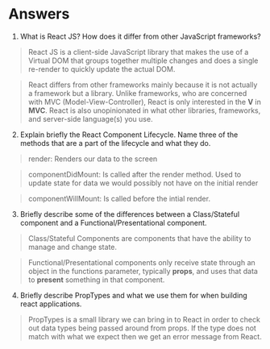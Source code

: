 # Answers

1. What is React JS? How does it differ from other JavaScript frameworks?
> React JS is a client-side JavaScript library that makes the use of a Virtual DOM that groups together multiple changes and does a single re-render to quickly update the actual DOM.

> React differs from other frameworks mainly because it is not actually a framework but a library. Unlike frameworks, who are concerned with MVC (Model-View-Controller), React is only interested in the **V** in **MVC**. React is also unopinionated in what other libraries, frameworks, and server-side language(s) you use.


2. Explain briefly the React Component Lifecycle. Name three of the methods that are a part of the lifecycle and what they do.
> render: Renders our data to the screen

> componentDidMount: Is called after the render method. Used to update state for data we would possibly not have on the initial render

> componentWillMount: Is called before the intial render.


3. Briefly describe some of the differences between a Class/Stateful component and a Functional/Presentational component.
> Class/Stateful Components are components that have the ability to manage and change state.

> Functional/Presentational components only receive state through an object in the functions parameter, typically **props**, and uses that data to **present** something in that component.

4. Briefly describe PropTypes and what we use them for when building react applications.
> PropTypes is a small library we can bring in to React in order to check out data types being passed around from props. If the type does not match with what we expect then we get an error message from React.